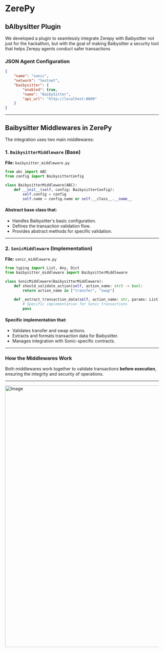 # ZerePy

## bAIbysitter Plugin

We developed a plugin to seamlessly integrate Zerepy with Baibysitter not just for the hackathon, but with the goal of making Baibysitter a security tool that helps Zerepy agents conduct safer transactions

### JSON Agent Configuration

```json
{
    "name": "sonic",
    "network": "testnet",
    "baibysitter": {
        "enabled": true,
        "name": "BaibySitter",
        "api_url": "http://localhost:8000"
    }
}
```

---

## Baibysitter Middlewares in ZerePy

The integration uses two main middlewares:

### 1. `BaibysitterMiddleware` (Base)

**File:** `baibysitter_middleware.py`

```python
from abc import ABC
from config import BaibysitterConfig

class BaibysitterMiddleware(ABC):
    def __init__(self, config: BaibysitterConfig):
        self.config = config
        self.name = config.name or self.__class__.__name__
```

#### **Abstract base class that:**
- Handles Baibysitter's basic configuration.
- Defines the transaction validation flow.
- Provides abstract methods for specific validation.

---

### 2. `SonicMiddleware` (Implementation)

**File:** `sonic_middleware.py`

```python
from typing import List, Any, Dict
from baibysitter_middleware import BaibysitterMiddleware

class SonicMiddleware(BaibysitterMiddleware):
    def should_validate_action(self, action_name: str) -> bool:
        return action_name in ["transfer", "swap"]
    
    def _extract_transaction_data(self, action_name: str, params: List[Any]) -> Dict[str, Any]:
        # Specific implementation for Sonic transactions
        pass
```

#### **Specific implementation that:**
- Validates transfer and swap actions.
- Extracts and formats transaction data for Baibysitter.
- Manages integration with Sonic-specific contracts.

---

### **How the Middlewares Work**
Both middlewares work together to validate transactions **before execution**, ensuring the integrity and security of operations.





---

<img width="856" alt="Image" src="https://github.com/user-attachments/assets/63f3a763-4ca2-44ae-8029-2d481119fb76" />
